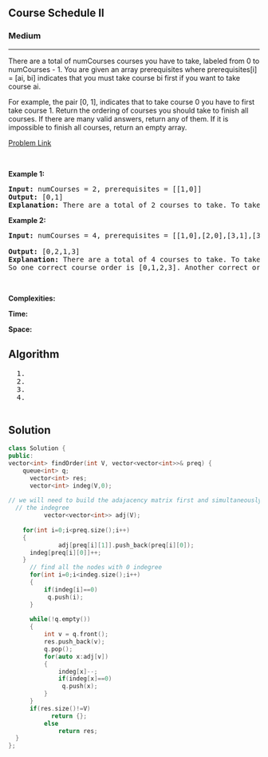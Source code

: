 <h2>Course Schedule II</h2>
<h3>Medium</h3><hr>
<div><p>
  There are a total of numCourses courses you have to take, labeled from 0 to numCourses - 1. You are given an array prerequisites where prerequisites[i] = [ai, bi] indicates that you must take course bi first if you want to take course ai.

For example, the pair [0, 1], indicates that to take course 0 you have to first take course 1.
Return the ordering of courses you should take to finish all courses. If there are many valid answers, return any of them. If it is impossible to finish all courses, return an empty array.

 
</p>


[Problem Link](https://leetcode.com/problems/course-schedule-ii/description/)

<p>&nbsp;</p>
<p><strong>Example 1:</strong></p>

      
 
<pre><strong>Input:</strong> numCourses = 2, prerequisites = [[1,0]]
<strong>Output:</strong> [0,1]
<strong>Explanation:</strong> There are a total of 2 courses to take. To take course 1 you should have finished course 0. So the correct course order is [0,1].
</pre>

<p><strong>Example 2:</strong></p>

<pre><strong>Input:</strong> numCourses = 4, prerequisites = [[1,0],[2,0],[3,1],[3,2]]
     
<strong>Output:</strong> [0,2,1,3]
<strong>Explanation:</strong> There are a total of 4 courses to take. To take course 3 you should have finished both courses 1 and 2. Both courses 1 and 2 should be taken after you finished course 0.
So one correct course order is [0,1,2,3]. Another correct ordering is [0,2,1,3].
</pre>

<p>&nbsp;</p>
<p><strong>Complexities:</strong></p>
<strong>Time:</strong> 
  
<strong>Space:</strong> 
  <h2> Algorithm </h2>
 <pre>
  1. 
  2.
  3. 
  4. 
  </pre>
  <h2> Solution </h2>
  
  ``` c++ 
  class Solution {
public:
  vector<int> findOrder(int V, vector<vector<int>>& preq) {
      queue<int> q;
	    vector<int> res;
	    vector<int> indeg(V,0);
	      
  // we will need to build the adajacency matrix first and simultaneously we will calculate
	// the indegree
			vector<vector<int>> adj(V);
	
      for(int i=0;i<preq.size();i++)
      { 
				adj[preq[i][1]].push_back(preq[i][0]);
        indeg[preq[i][0]]++;
      }
	    // find all the nodes with 0 indegree
	    for(int i=0;i<indeg.size();i++)
	    {
	        if(indeg[i]==0)
	         q.push(i);        
	    }
	    
	    while(!q.empty())
	    {
	        int v = q.front();
	        res.push_back(v);
	        q.pop();
	        for(auto x:adj[v])
	        {
	            indeg[x]--;
	            if(indeg[x]==0)
	             q.push(x);
	        }
	    }
	    if(res.size()!=V)
			  return {};
			else
				return res;
    }
};
  ```
</div>
